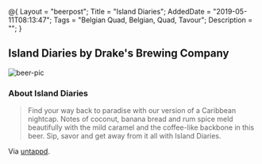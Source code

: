 @{
 Layout = "beerpost";
 Title = "Island Diaries";
 AddedDate = "2019-05-11T08:13:47";
 Tags = "Belgian Quad, Belgian, Quad, Tavour";
 Description = "";
 }
 

## Island Diaries by Drake's Brewing Company

![beer-pic]

### About Island Diaries

> Find your way back to paradise with our version of a Caribbean nightcap. Notes of coconut, banana bread and rum spice meld beautifully with the mild caramel and the coffee-like backbone in this beer. Sip, savor and get away from it all with Island Diaries.

Via [untappd][untappd-url].

[untappd-url]: <https://untappd.com//b/drake-s-brewing-company-island-diaries/3070923>
[beer-pic]: https://jasonpowley.com/assets/img/2019-05-11-island-diaries.jpeg "Island Diaries by Drake's Brewing Company"
